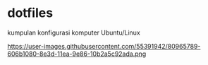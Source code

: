 # dotfiles
kumpulan konfigurasi komputer Ubuntu/Linux

https://user-images.githubusercontent.com/55391942/80965789-606b1080-8e3d-11ea-9e86-10b2a5c92ada.png
